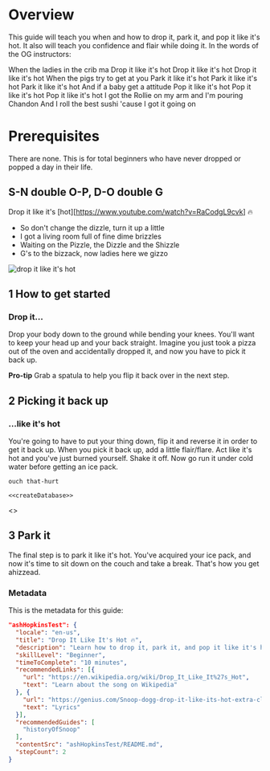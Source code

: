 # Overview
This guide will teach you when and how to drop it, park it, and pop it like it's hot. It also will teach you confidence and flair while doing it. In the words of the OG instructors:

When the ladies in the crib ma
Drop it like it's hot
Drop it like it's hot
Drop it like it's hot
When the pigs try to get at you
Park it like it's hot
Park it like it's hot
Park it like it's hot
And if a baby get a attitude
Pop it like it's hot
Pop it like it's hot
Pop it like it's hot
I got the Rollie on my arm and I'm pouring Chandon
And I roll the best sushi 'cause I got it going on


# Prerequisites
There are none. This is for total beginners who have never dropped or popped a day in their life.

## S-N double O-P, D-O double G
Drop it like it's [hot][https://www.youtube.com/watch?v=RaCodgL9cvk] 🔥

- So don't change the dizzle, turn it up a little
- I got a living room full of fine dime brizzles
- Waiting on the Pizzle, the Dizzle and the Shizzle
- G's to the bizzack, now ladies here we gizzo

![drop it like it's hot](https://i.giphy.com/media/avkW4UabDdJFS/giphy.gif)

## 1 How to get started
### Drop it…
Drop your body down to the ground while bending your knees. You'll want to keep your head up and your back straight. Imagine you just took a pizza out of the oven and accidentally dropped it, and now you have to pick it back up. 

**Pro-tip**
Grab a spatula to help you flip it back over in the next step.

## 2  Picking it back up
### …like it's hot
You're going to have to put your thing down, flip it and reverse it in order to get it back up. When you pick it back up, add a little flair/flare. Act like it's hot and you've just burned yourself. Shake it off. Now go run it under cold water before getting an ice pack.

```shell
ouch that-hurt
```

```<<createDatabase>>```

<<iceIt>>

## 3 Park it
The final step is to park it like it's hot. You've acquired your ice pack, and now it's time to sit down on the couch and take a break. That's how you get ahizzead.


### Metadata
This is the metadata for this guide:
```json
"ashHopkinsTest": {
  "locale": "en-us",
  "title": "Drop It Like It's Hot 🔥",
  "description": "Learn how to drop it, park it, and pop it like it's hot.",
  "skillLevel": "Beginner",
  "timeToComplete": "10 minutes",
  "recommendedLinks": [{
    "url": "https://en.wikipedia.org/wiki/Drop_It_Like_It%27s_Hot",
    "text": "Learn about the song on Wikipedia"
  }, {
    "url": "https://genius.com/Snoop-dogg-drop-it-like-its-hot-extra-clean-radio-edit-lyrics",
    "text": "Lyrics"
  }],
  "recommendedGuides": [
    "historyOfSnoop"
  ],
  "contentSrc": "ashHopkinsTest/README.md",
  "stepCount": 2
}
```
